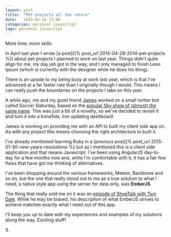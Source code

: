 ```yaml
---
layout: post
title:  "Pet projects v2: the return"
date:   2015-02-10 13:00
categories: personal javascript
tags: personal javascript
---
```

<p class="post__excerpt">More time, more skills</p>

<section>

In April last year I wrote [a post]({% post_url 2014-04-28-2014-pet-projects %}) about pet projects I planned to work on last year. Things didn't quite align for me, my day job got in the way, and I only managed to finish Leon Ipsum (which is currently with the designer while he does his thing).

There is an upside to my being busy at work last year, which is that I've advanced at a far faster rate than I originally though I would. This means I can really push the boundaries on the projects I take on this year.

A while ago, me and my good friend [James](http://twitter.com/zerointernet "James Condron on Twitter") worked on a small twitter bot called Soccer Slaturday, based on the [popular Sky show of (almost) the same name](http://en.wikipedia.org/wiki/Soccer_Saturday "Soccer Saturday on Wikipedia"). This was just a bit of a novelty, so we've decided to revisit it and turn it into a bonafide, live updating dashboard.

James is working on providing me with an API to built my client side app on. As with any project this means choosing the right architecture to built it.

I've already mentioned learning Ruby in a [previous post]{% post_url 2015-01-30-new-years-resolutions %} but as I mentioned this is a client side application and that means Javascript. I've been using AngularJS day-to-day for a few months now and, while I'm comfortable with it, it has a fair few flaws that have got me thinking of alternatives.

I've been shopping around the various frameworks, Meteor, Backbone and so on, but the one that really stood out to me as a true solution to what I need, a native style app using the server for data only, was **EmberJS**.

The thing that really sold me on it was an [episode of ShopTalk with Tom Dale](http://shoptalkshow.com/episodes/147-tom-dale/ "ShopTalk episode 147 with Tom Dale"). While he may be biased, his description of what EmberJS strives to achieve matches exactly what I need out of this app.

I'll keep you up to date with my experiences and examples of my solutions along the way. Exciting stuff!

</section>


<p class="post__signature">S.</p>



